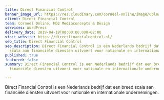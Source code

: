 ```yaml
---
title: Direct Financial Control
banner_image_url: https://res.cloudinary.com/corneel-online/image/upload/v1602856410/corneel/directfinancialcontrol_rpgedu.jpg
client: Direct Financial Control
team: Corneel Online, MD2 Mediaconcepts & Design
services: WordPress
delivery_date: 2019-04-18T00:00:00.000+02:00
visit_website: https://directfinancialcontrol.nl/
seo_title: Direct Financial Control
seo_description: Direct Financial Control is een Nederlands bedrijf dat een breed
  scala aan financiële diensten uitvoert voor nationale en internationale ondernemingen.
published: true
featured: false
summary: Direct Financial Control is een Nederlands bedrijf dat een breed scala aan
  financiële diensten uitvoert voor nationale en internationale ondernemingen.

---
```

Direct Financial Control is een Nederlands bedrijf dat een breed scala aan financiële diensten uitvoert voor nationale en internationale ondernemingen.
